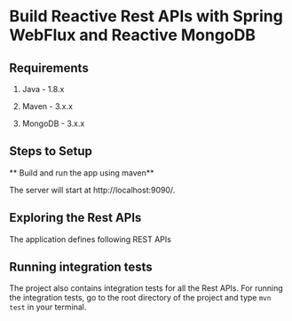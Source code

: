 # Build Reactive Rest APIs with Spring WebFlux and Reactive MongoDB
## Requirements

1. Java - 1.8.x

2. Maven - 3.x.x

3. MongoDB - 3.x.x

## Steps to Setup

** Build and run the app using maven**


The server will start at http://localhost:9090/.

## Exploring the Rest APIs

The application defines following REST APIs

## Running integration tests

The project also contains integration tests for all the Rest APIs. For running the integration tests, 
go to the root directory of the project and type `mvn test` in your terminal.